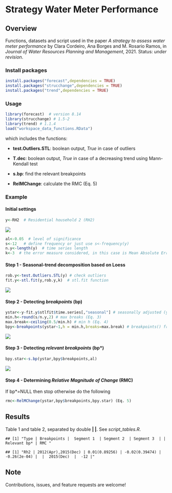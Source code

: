 Strategy Water Meter Performance
================

## Overview

Functions, datasets and script used in the paper *A strategy to assess
water meter performance* by Clara Cordeiro, Ana Borges and M. Rosario
Ramos, in *Journal of Water Resources Planning and Management*, 2021.
Status: *under revision*.

### Install packages

``` r
install.packages("forecast",dependencies = TRUE)
install.packages("strucchange",dependencies = TRUE)
install.packages("trend",dependencies = TRUE)
```

### Usage

``` r
library(forecast)  # version 8.14
library(strucchange) # 1.5-2
library(trend) # 1.1.4
load("workspace_data_functions.RData")
```

which includes the functions:

-   **test.Outliers.STL**: boolean output, *True* in case of outliers

-   **T.dec**: boolean output, *True* in case of a decreasing trend
    using Mann-Kendall test

-   **s.bp**: find the relevant breakpoints

-   **RelMChange**: calculate the RMC (Eq. 5)

### Example

#### Initial settings

``` r
y<-RH2  # Residential household 2 (RH2)
```

<img src="OutroReadme_files/figure-gfm/unnamed-chunk-4-1.png" style="display: block; margin: auto;" />

``` r
al<-0.05  # level of significance
s<-12   # define frequency or just use s<-frequency(y)
n.y<-length(y)  # time series length
k<-3  # the error measure considered, in this case is Mean Absolute Error (MAE). However, it can be set as Mean Error (ME) (k<-1), or Root Mean Square Error (RMSE) (k<-2), see function accuracy() at package forecast for more information about it
```

#### Step 1 - Seasonal-trend decomposition based on Loess

``` r
rob.y<-test.Outliers.STL(y) # check outliers
fit.y<-stl.fit(y,rob.y,k)  # stl.fit function
```

<img src="OutroReadme_files/figure-gfm/unnamed-chunk-5-1.png" style="display: block; margin: auto;" />

#### Step 2 - Detecting *breakpoints* (bp)

``` r
ystar<-y-fit.y$stlfit$time.series[,"seasonal"] # seasonally adjusted (y*)  (Eq.2)
min.h<-round(s/n.y,2) # max breaks (Eq. 3)
max.break<-ceiling(0.5/min.h) # min h (Eq. 4)
bpy<-breakpoints(ystar~1,h = min.h,breaks=max.break) # breakpoints() from package strucchange
```

<img src="OutroReadme_files/figure-gfm/unnamed-chunk-6-1.png" style="display: block; margin: auto;" />

#### Step 3 - Detecting *relevant breakpoints* (bp\*)

``` r
bpy.star<-s.bp(ystar,bpy$breakpoints,al)
```

<img src="OutroReadme_files/figure-gfm/unnamed-chunk-7-1.png" style="display: block; margin: auto;" />

#### Step 4 - Determining *Relative Magnitude of Change* (RMC)

If bp\*=NULL then stop otherwise do the following

``` r
rmc<-RelMChange(ystar,bpy$breakpoints,bpy.star) (Eq. 5)
```

## Results

Table 1 and table 2, separated by double **\| \|**. See
*script\_tables.R*.

    ## [1] "Type | Breakpoints |  Segment 1  | Segment 2  | Segment 3  | | Relevant bp* | RMC "

    ## [1] "Rh2 | 2012(Apr),2015(Dec) | 0.01(0.89256) | -0.02(0.39474) | -0.26(2e-04) |  |  2015(Dec)  |  -12 |"

## Note

Contributions, issues, and feature requests are welcome!
